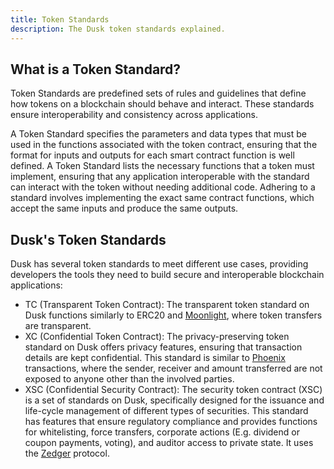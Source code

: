 ```yaml
---
title: Token Standards
description: The Dusk token standards explained.
---
```


## What is a Token Standard?

Token Standards are predefined sets of rules and guidelines that define how tokens on a blockchain should behave and interact. These standards ensure interoperability and consistency across applications. 

A Token Standard specifies the parameters and data types that must be used in the functions associated with the token contract, ensuring that the format for inputs and outputs for each smart contract function is well defined. A Token Standard lists the necessary functions that a token must implement, ensuring that any application interoperable with the standard can interact with the token without needing additional code. Adhering to a standard involves implementing the exact same contract functions, which accept the same inputs and produce the same outputs.

## Dusk's Token Standards

Dusk has several token standards to meet different use cases, providing developers the tools they need to build secure and interoperable blockchain applications:
- TC (Transparent Token Contract): The transparent token standard on Dusk functions similarly to ERC20 and [Moonlight](/learn/dusk-protocol/transaction_model/moonlight), where token transfers are transparent.
- XC (Confidential Token Contract): The privacy-preserving token standard on Dusk offers privacy features, ensuring that transaction details are kept confidential. This standard is similar to [Phoenix](/learn/dusk-protocol/transaction_model/phoenix) transactions, where the sender, receiver and amount transferred are not exposed to anyone other than the involved parties.
- XSC (Confidential Security Contract): The security token contract (XSC) is a set of standards on Dusk, specifically designed for the issuance and life-cycle management of different types of securities. This standard has features that ensure regulatory compliance and provides functions for whitelisting, force transfers, corporate actions (E.g. dividend or coupon payments, voting), and auditor access to private state. It uses the [Zedger](/learn/dusk-protocol/transaction_model/zedger) protocol.
